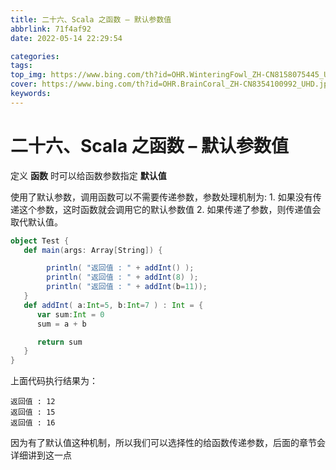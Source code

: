 ```yaml
---
title: 二十六、Scala 之函数 – 默认参数值
abbrlink: 71f4af92
date: 2022-05-14 22:29:54

categories:
tags:
top_img: https://www.bing.com/th?id=OHR.WinteringFowl_ZH-CN8158075445_UHD.jpg
cover: https://www.bing.com/th?id=OHR.BrainCoral_ZH-CN8354100992_UHD.jpg
keywords:  
---
```

# 二十六、Scala 之函数 – 默认参数值

定义 **函数** 时可以给函数参数指定 **默认值**

使用了默认参数，调用函数可以不需要传递参数，参数处理机制为: 1. 如果没有传递这个参数，这时函数就会调用它的默认参数值 2. 如果传递了参数，则传递值会取代默认值。

```scala
object Test {
   def main(args: Array[String]) { 

        println( "返回值 : " + addInt() );
        println( "返回值 : " + addInt(8) );
        println( "返回值 : " + addInt(b=11));
   }
   def addInt( a:Int=5, b:Int=7 ) : Int = {
      var sum:Int = 0
      sum = a + b

      return sum
   }
}
```

上面代码执行结果为：

```
返回值 : 12
返回值 : 15
返回值 : 16
```

因为有了默认值这种机制，所以我们可以选择性的给函数传递参数，后面的章节会详细讲到这一点